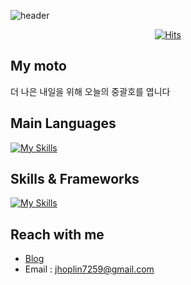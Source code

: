 ![header](https://capsule-render.vercel.app/api?type=wave&color=auto&height=300&section=header&text=Hoplin%20&fontSize=90)
<div align="center">
  <a href="https://hits.sh/github.com/J-hoplin1/"><img alt="Hits" src="https://hits.sh/github.com/J-hoplin1.svg"/></a>
</div>

## My moto
더 나은 내일을 위해 오늘의 중괄호를 엽니다
## Main Languages
[![My Skills](https://skills.thijs.gg/icons?i=nodejs,js,ts,py,java,bash)](https://skills.thijs.gg)

## Skills & Frameworks
[![My Skills](https://skills.thijs.gg/icons?i=express,nestjs,spring,redis,mysql,mongodb,nginx,kubernetes,docker,git,aws,gcp,jest,grafana,graphql)](https://skills.thijs.gg)

## Reach with me
- [Blog](https://velog.io/@hoplin)
- Email : jhoplin7259@gmail.com
